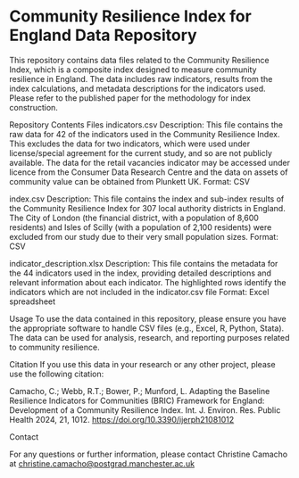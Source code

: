 # Community Resilience Index for England Data Repository

This repository contains data files related to the Community Resilience Index, which is a composite index designed to measure community resilience in England. The data includes raw indicators, results from the index calculations, and metadata descriptions for the indicators used. Please refer to the published paper for the methodology for index construction.

Repository Contents
Files
indicators.csv
Description: This file contains the raw data for 42 of the indicators used in the Community Resilience Index. This excludes the data for two indicators, which were used under license/special agreement for the current study, and so are not publicly available. The data for the retail vacancies indicator may be accessed under licence from the Consumer Data Research Centre and the data on assets of community value can be obtained from Plunkett UK. 
Format: CSV

index.csv
Description: This file contains the index and sub-index results of the Community Resilience Index for 307 local authority districts in England. The City of London (the financial district, with a population of 8,600 residents) and Isles of Scilly (with a population of 2,100 residents) were excluded from our study due to their very small population sizes. 
Format: CSV

indicator_description.xlsx
Description: This file contains the metadata for the 44 indicators used in the index, providing detailed descriptions and relevant information about each indicator. The highlighted rows identify the indicators which are not included in the indicator.csv file
Format: Excel spreadsheet

Usage
To use the data contained in this repository, please ensure you have the appropriate software to handle CSV files (e.g., Excel, R, Python, Stata). The data can be used for analysis, research, and reporting purposes related to community resilience.

Citation
If you use this data in your research or any other project, please use the following citation:  

Camacho, C.; Webb, R.T.; Bower, P.; Munford, L. Adapting the Baseline Resilience Indicators for Communities (BRIC) Framework for England: Development of a Community Resilience Index. Int. J. Environ. Res. Public Health 2024, 21, 1012. https://doi.org/10.3390/ijerph21081012

Contact

For any questions or further information, please contact Christine Camacho at christine.camacho@postgrad.manchester.ac.uk
